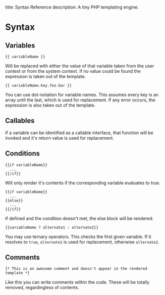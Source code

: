 title: Syntax Reference
description: A tiny PHP templating engine.

<h1 id="syntax">Syntax</h1>

## Variables
```
{{ variableName }}
```
Will be replaced with either the value of that variable taken from the user context or
from the system context. If no value could be found the expression is taken out of the template.

```
{{ variableName.key.foo.bar }}
```
You can use dot-notation for variable names. This assumes every key is an array until the last,
which is used for replacement. If any error occurs, the expression is also taken out of the template.

## Callables
If a variable can be identified as a callable interface, that function will be invoked
and it's return value is used for replacement.

## Conditions
```
{{if variableName}}
  ...
{{/if}}
```
Will only render it's contents if the corresponding variable evaluates to true.

```
{{if variableName}}
  ...
{{else}}
  ...
{{/if}}
```
If defined and the condition doesn't met, the else block will be rendered.

```
{{variableName ? alternate1 : alternate2}}
```
You may use ternary operators. This checks the first given variable. If it resolves
to `true`, `alternate1` is used for replacement, otherwise `alternate2`.

## Comments
```
{* This is an awesome comment and doesn't appear in the rendered template *}
```
Like this you can write comments within the code. These will be totally removed, regardingless of contents.

